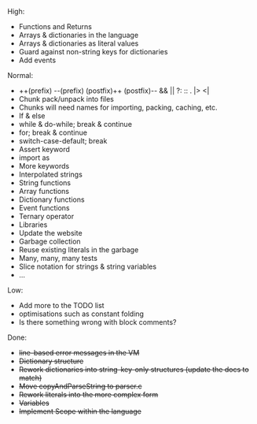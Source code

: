 High:

* Functions and Returns
* Arrays & dictionaries in the language
* Arrays & dictionaries as literal values
* Guard against non-string keys for dictionaries
* Add events

Normal:

* ++(prefix)  --(prefix)  (postfix)++  (postfix)-- &&  ||  ?:  ::  .  |>  <|
* Chunk pack/unpack into files
* Chunks will need names for importing, packing, caching, etc.
* If & else
* while & do-while; break & continue
* for; break & continue
* switch-case-default; break
* Assert keyword
* import as
* More keywords
* Interpolated strings
* String functions
* Array functions
* Dictionary functions
* Event functions
* Ternary operator
* Libraries
* Update the website
* Garbage collection
* Reuse existing literals in the garbage
* Many, many, many tests
* Slice notation for strings & string variables
* ...

Low:

* Add more to the TODO list
* optimisations such as constant folding
* Is there something wrong with block comments?

Done:

* ~~line-based error messages in the VM~~
* ~~Dictionary structure~~
* ~~Rework dictionaries into string-key-only structures (update the docs to match)~~
* ~~Move copyAndParseString to parser.c~~
* ~~Rework literals into the more complex form~~
* ~~Variables~~
* ~~Implement Scope within the language~~
